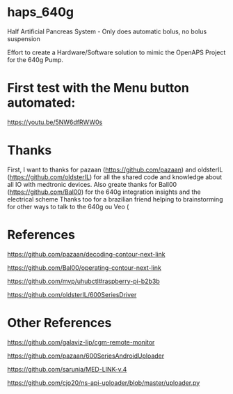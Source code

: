 # haps_640g

Half Artificial Pancreas System - Only does automatic bolus, no bolus suspension

Effort to create a Hardware/Software solution to mimic the OpenAPS Project for the 640g Pump. 



# First test with the Menu button automated:

https://youtu.be/5NW6dfRWW0s


# Thanks

First, I want to thanks for pazaan (https://github.com/pazaan) and oldsterIL (https://github.com/oldsterIL) for all the shared code and knowledge about all IO with medtronic devices. 
Also greate thanks for Ball00 (https://github.com/Bal00) for the 640g integration insights and the electrical scheme
Thanks too for a brazilian friend helping to brainstorming for other ways to talk to the 640g ou Veo (


# References 

https://github.com/pazaan/decoding-contour-next-link

https://github.com/Bal00/operating-contour-next-link

https://github.com/mvp/uhubctl#raspberry-pi-b2b3b

https://github.com/oldsterIL/600SeriesDriver


# Other References 

https://github.com/galaviz-lip/cgm-remote-monitor

https://github.com/pazaan/600SeriesAndroidUploader

https://github.com/sarunia/MED-LINK-v.4

https://github.com/cjo20/ns-api-uploader/blob/master/uploader.py

